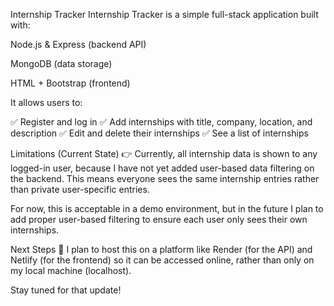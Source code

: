 Internship Tracker
Internship Tracker is a simple full-stack application built with:

Node.js & Express (backend API)

MongoDB (data storage)

HTML + Bootstrap (frontend)

It allows users to:

✅ Register and log in
✅ Add internships with title, company, location, and description
✅ Edit and delete their internships
✅ See a list of internships

Limitations (Current State)
👉 Currently, all internship data is shown to any logged-in user, because I have not yet added user-based data filtering on the backend. This means everyone sees the same internship entries rather than private user-specific entries.

For now, this is acceptable in a demo environment, but in the future I plan to add proper user-based filtering to ensure each user only sees their own internships.

Next Steps
📌 I plan to host this on a platform like Render (for the API) and Netlify (for the frontend) so it can be accessed online, rather than only on my local machine (localhost).

Stay tuned for that update!
